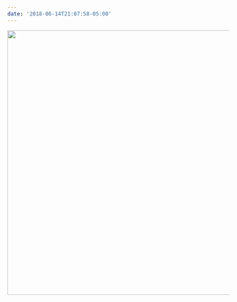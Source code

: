 ```yaml
---
date: '2018-06-14T21:07:58-05:00'
---
```



<img src="uploads/2018/c8b14f069b.jpg" width="600" height="600" />

